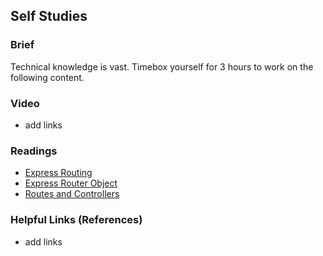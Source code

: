## Self Studies

### Brief

Technical knowledge is vast. Timebox yourself for 3 hours to work on the following content.

### Video 

- add links

### Readings

- [Express Routing](https://expressjs.com/en/guide/routing.html)
- [Express Router Object](https://www.geeksforgeeks.org/express-js-express-router-function/)
- [Routes and Controllers](https://developer.mozilla.org/en-US/docs/Learn/Server-side/Express_Nodejs/routes)

### Helpful Links (References)

- add links
